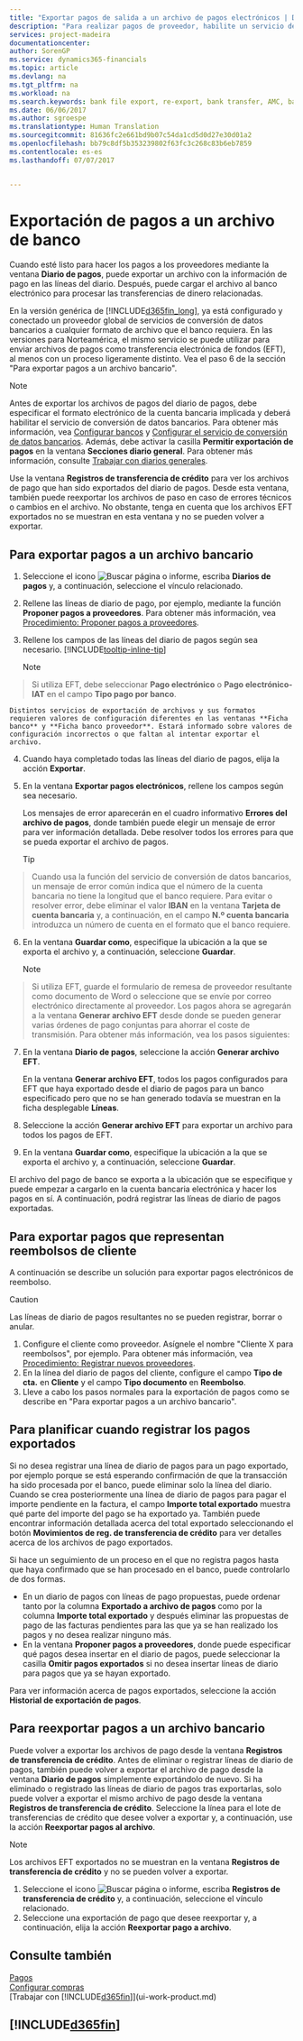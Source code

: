 ```yaml
---
title: "Exportar pagos de salida a un archivo de pagos electrónicos | Documentos de Microsoft"
description: "Para realizar pagos de proveedor, habilite un servicio de conversión de datos bancarios, exporte un archivo de banco y cargue el archivo en el banco electrónico para transferir los fondos."
services: project-madeira
documentationcenter: 
author: SorenGP
ms.service: dynamics365-financials
ms.topic: article
ms.devlang: na
ms.tgt_pltfrm: na
ms.workload: na
ms.search.keywords: bank file export, re-export, bank transfer, AMC, bank data conversion service, funds transfer
ms.date: 06/06/2017
ms.author: sgroespe
ms.translationtype: Human Translation
ms.sourcegitcommit: 81636fc2e661bd9b07c54da1cd5d0d27e30d01a2
ms.openlocfilehash: bb79c8df5b353239802f63fc3c268c83b6eb7859
ms.contentlocale: es-es
ms.lasthandoff: 07/07/2017


---
```

# <a name="how-to-export-payments-to-a-bank-file"></a>Exportación de pagos a un archivo de banco
Cuando esté listo para hacer los pagos a los proveedores mediante la ventana **Diario de pagos**, puede exportar un archivo con la información de pago en las líneas del diario. Después, puede cargar el archivo al banco electrónico para procesar las transferencias de dinero relacionadas.

En la versión genérica de [!INCLUDE[d365fin_long](includes/d365fin_long_md.md)], ya está configurado y conectado un proveedor global de servicios de conversión de datos bancarios a cualquier formato de archivo que el banco requiera. En las versiones para Norteamérica, el mismo servicio se puede utilizar para enviar archivos de pagos como transferencia electrónica de fondos (EFT), al menos con un proceso ligeramente distinto. Vea el paso 6 de la sección "Para exportar pagos a un archivo bancario".    

> [!NOTE]  
>   Antes de exportar los archivos de pagos del diario de pagos, debe especificar el formato electrónico de la cuenta bancaria implicada y deberá habilitar el servicio de conversión de datos bancarios. Para obtener más información, vea [Configurar bancos](bank-how-setup-bank-accounts.md) y [Configurar el servicio de conversión de datos bancarios](bank-how-setup-bank-data-conversion-service.md). Además, debe activar la casilla **Permitir exportación de pagos** en la ventana **Secciones diario general**. Para obtener más información, consulte [Trabajar con diarios generales](ui-work-general-journals.md).  

Use la ventana **Registros de transferencia de crédito** para ver los archivos de pago que han sido exportados del diario de pagos. Desde esta ventana, también puede reexportar los archivos de paso en caso de errores técnicos o cambios en el archivo. No obstante, tenga en cuenta que los archivos EFT exportados no se muestran en esta ventana y no se pueden volver a exportar.  

## <a name="to-export-payments-to-a-bank-file"></a>Para exportar pagos a un archivo bancario
1. Seleccione el icono ![Buscar página o informe](media/ui-search/search_small.png "icono Buscar página o informe"), escriba **Diarios de pagos** y, a continuación, seleccione el vínculo relacionado.
2. Rellene las líneas de diario de pago, por ejemplo, mediante la función **Proponer pagos a proveedores**. Para obtener más información, vea [Procedimiento: Proponer pagos a proveedores](payables-how-suggest-vendor-payments.md).
3. Rellene los campos de las líneas del diario de pagos según sea necesario. [!INCLUDE[tooltip-inline-tip](includes/tooltip-inline-tip_md.md)]

    > [!NOTE]  
>   Si utiliza EFT, debe seleccionar **Pago electrónico** o **Pago electrónico-IAT** en el campo **Tipo pago por banco**.

    Distintos servicios de exportación de archivos y sus formatos requieren valores de configuración diferentes en las ventanas **Ficha banco** y **Ficha banco proveedor**. Estará informado sobre valores de configuración incorrectos o que faltan al intentar exportar el archivo.

4. Cuando haya completado todas las líneas del diario de pagos, elija la acción **Exportar**.
5. En la ventana **Exportar pagos electrónicos**, rellene los campos según sea necesario.

    Los mensajes de error aparecerán en el cuadro informativo **Errores del archivo de pagos**, donde también puede elegir un mensaje de error para ver información detallada. Debe resolver todos los errores para que se pueda exportar el archivo de pagos.

    > [!TIP]  
>   Cuando usa la función del servicio de conversión de datos bancarios, un mensaje de error común indica que el número de la cuenta bancaria no tiene la longitud que el banco requiere. Para evitar o resolver error, debe eliminar el valor **IBAN** en la ventana **Tarjeta de cuenta bancaria** y, a continuación, en el campo **N.º cuenta bancaria** introduzca un número de cuenta en el formato que el banco requiere.

6. En la ventana **Guardar como**, especifique la ubicación a la que se exporta el archivo y, a continuación, seleccione **Guardar**.

    > [!NOTE]  
>   Si utiliza EFT, guarde el formulario de remesa de proveedor resultante como documento de Word o seleccione que se envíe por correo electrónico directamente al proveedor. Los pagos ahora se agregarán a la ventana **Generar archivo EFT** desde donde se pueden generar varias órdenes de pago conjuntas para ahorrar el coste de transmisión. Para obtener más información, vea los pasos siguientes:
7. En la ventana **Diario de pagos**, seleccione la acción **Generar archivo EFT**.

    En la ventana **Generar archivo EFT**, todos los pagos configurados para EFT que haya exportado desde el diario de pagos para un banco especificado pero que no se han generado todavía se muestran en la ficha desplegable **Líneas**.
8. Seleccione la acción **Generar archivo EFT** para exportar un archivo para todos los pagos de EFT.
9. En la ventana **Guardar como**, especifique la ubicación a la que se exporta el archivo y, a continuación, seleccione **Guardar**.

El archivo del pago de banco se exporta a la ubicación que se especifique y puede empezar a cargarlo en la cuenta bancaria electrónica y hacer los pagos en sí. A continuación, podrá registrar las líneas de diario de pagos exportadas.

## <a name="to-export-payments-that-represent-customer-refunds"></a>Para exportar pagos que representan reembolsos de cliente
A continuación se describe un solución para exportar pagos electrónicos de reembolso.

> [!CAUTION]  
>   Las líneas de diario de pagos resultantes no se pueden registrar, borrar o anular.
1. Configure el cliente como proveedor. Asígnele el nombre "Cliente X para reembolsos", por ejemplo. Para obtener más información, vea [Procedimiento: Registrar nuevos proveedores](purchasing-how-register-new-vendors.md).
2. En la línea del diario de pagos del cliente, configure el campo **Tipo de cta.** en **Cliente** y el campo **Tipo documento** en **Reembolso**.
3. Lleve a cabo los pasos normales para la exportación de pagos como se describe en "Para exportar pagos a un archivo bancario".

## <a name="to-plan-when-to-post-exported-payments"></a>Para planificar cuando registrar los pagos exportados
Si no desea registrar una línea de diario de pagos para un pago exportado, por ejemplo porque se está esperando confirmación de que la transacción ha sido procesada por el banco, puede eliminar solo la línea del diario. Cuando se crea posteriormente una línea de diario de pagos para pagar el importe pendiente en la factura, el campo **Importe total exportado** muestra qué parte del importe del pago se ha exportado ya. También puede encontrar información detallada acerca del total exportado seleccionando el botón **Movimientos de reg. de transferencia de crédito** para ver detalles acerca de los archivos de pago exportados.

Si hace un seguimiento de un proceso en el que no registra pagos hasta que haya confirmado que se han procesado en el banco, puede controlarlo de dos formas.

* En un diario de pagos con líneas de pago propuestas, puede ordenar tanto por la columna **Exportado a archivo de pagos** como por la columna **Importe total exportado** y después eliminar las propuestas de pago de las facturas pendientes para las que ya se han realizado los pagos y no desea realizar ninguno más.
* En la ventana **Proponer pagos a proveedores**, donde puede especificar qué pagos desea insertar en el diario de pagos, puede seleccionar la casilla **Omitir pagos exportados** si no desea insertar líneas de diario para pagos que ya se hayan exportado.

Para ver información acerca de pagos exportados, seleccione la acción **Historial de exportación de pagos**.

## <a name="to-re-export-payments-to-a-bank-file"></a>Para reexportar pagos a un archivo bancario
Puede volver a exportar los archivos de pago desde la ventana **Registros de transferencia de crédito**. Antes de eliminar o registrar líneas de diario de pagos, también puede volver a exportar el archivo de pago desde la ventana **Diario de pagos** simplemente exportándolo de nuevo. Si ha eliminado o registrado las líneas de diario de pagos tras exportarlas, solo puede volver a exportar el mismo archivo de pago desde la ventana **Registros de transferencia de crédito**. Seleccione la línea para el lote de transferencias de crédito que desee volver a exportar y, a continuación, use la acción **Reexportar pagos al archivo**.

> [!NOTE]  
>   Los archivos EFT exportados no se muestran en la ventana **Registros de transferencia de crédito** y no se pueden volver a exportar.

1. Seleccione el icono ![Buscar página o informe](media/ui-search/search_small.png "icono Buscar página o informe"), escriba **Registros de transferencia de crédito** y, a continuación, seleccione el vínculo relacionado.
2. Seleccione una exportación de pago que desee reexportar y, a continuación, elija la acción **Reexportar pago a archivo**.

## <a name="see-also"></a>Consulte también
[Pagos](payables-manage-payables.md)  
[Configurar compras](purchasing-setup-purchasing.md)  
[Trabajar con [!INCLUDE[d365fin](includes/d365fin_md.md)]](ui-work-product.md)

## [!INCLUDE[d365fin](includes/free_trial_md.md)]
